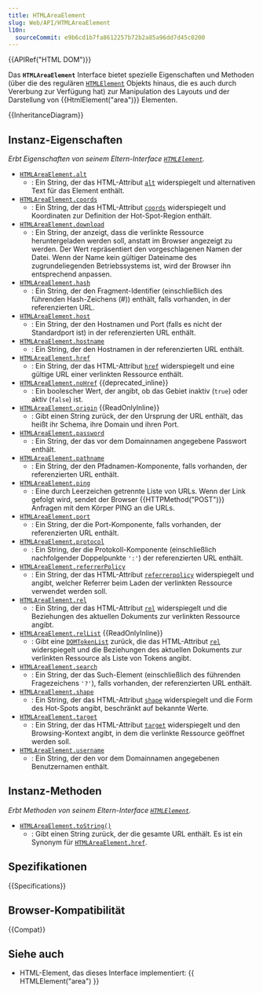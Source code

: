 ```yaml
---
title: HTMLAreaElement
slug: Web/API/HTMLAreaElement
l10n:
  sourceCommit: e9b6cd1b7fa8612257b72b2a85a96dd7d45c0200
---
```


{{APIRef("HTML DOM")}}

Das **`HTMLAreaElement`** Interface bietet spezielle Eigenschaften und Methoden (über die des regulären [`HTMLElement`](/de/docs/Web/API/HTMLElement) Objekts hinaus, die es auch durch Vererbung zur Verfügung hat) zur Manipulation des Layouts und der Darstellung von {{HtmlElement("area")}} Elementen.

{{InheritanceDiagram}}

## Instanz-Eigenschaften

_Erbt Eigenschaften von seinem Eltern-Interface [`HTMLElement`](/de/docs/Web/API/HTMLElement)._

- [`HTMLAreaElement.alt`](/de/docs/Web/API/HTMLAreaElement/alt)
  - : Ein String, der das HTML-Attribut [`alt`](/de/docs/Web/HTML/Reference/Elements/area#alt) widerspiegelt und alternativen Text für das Element enthält.
- [`HTMLAreaElement.coords`](/de/docs/Web/API/HTMLAreaElement/coords)
  - : Ein String, der das HTML-Attribut [`coords`](/de/docs/Web/HTML/Reference/Elements/area#coords) widerspiegelt und Koordinaten zur Definition der Hot-Spot-Region enthält.
- [`HTMLAreaElement.download`](/de/docs/Web/API/HTMLAreaElement/download)
  - : Ein String, der anzeigt, dass die verlinkte Ressource heruntergeladen werden soll, anstatt im Browser angezeigt zu werden. Der Wert repräsentiert den vorgeschlagenen Namen der Datei. Wenn der Name kein gültiger Dateiname des zugrundeliegenden Betriebssystems ist, wird der Browser ihn entsprechend anpassen.
- [`HTMLAreaElement.hash`](/de/docs/Web/API/HTMLAreaElement/hash)
  - : Ein String, der den Fragment-Identifier (einschließlich des führenden Hash-Zeichens (#)) enthält, falls vorhanden, in der referenzierten URL.
- [`HTMLAreaElement.host`](/de/docs/Web/API/HTMLAreaElement/host)
  - : Ein String, der den Hostnamen und Port (falls es nicht der Standardport ist) in der referenzierten URL enthält.
- [`HTMLAreaElement.hostname`](/de/docs/Web/API/HTMLAreaElement/hostname)
  - : Ein String, der den Hostnamen in der referenzierten URL enthält.
- [`HTMLAreaElement.href`](/de/docs/Web/API/HTMLAreaElement/href)
  - : Ein String, der das HTML-Attribut [`href`](/de/docs/Web/HTML/Reference/Elements/area#href) widerspiegelt und eine gültige URL einer verlinkten Ressource enthält.
- [`HTMLAreaElement.noHref`](/de/docs/Web/API/HTMLAreaElement/noHref) {{deprecated_inline}}
  - : Ein boolescher Wert, der angibt, ob das Gebiet inaktiv (`true`) oder aktiv (`false`) ist.
- [`HTMLAreaElement.origin`](/de/docs/Web/API/HTMLAreaElement/origin) {{ReadOnlyInline}}
  - : Gibt einen String zurück, der den Ursprung der URL enthält, das heißt ihr Schema, ihre Domain und ihren Port.
- [`HTMLAreaElement.password`](/de/docs/Web/API/HTMLAreaElement/password)
  - : Ein String, der das vor dem Domainnamen angegebene Passwort enthält.
- [`HTMLAreaElement.pathname`](/de/docs/Web/API/HTMLAreaElement/pathname)
  - : Ein String, der den Pfadnamen-Komponente, falls vorhanden, der referenzierten URL enthält.
- [`HTMLAreaElement.ping`](/de/docs/Web/API/HTMLAreaElement/ping)
  - : Eine durch Leerzeichen getrennte Liste von URLs. Wenn der Link gefolgt wird, sendet der Browser {{HTTPMethod("POST")}} Anfragen mit dem Körper PING an die URLs.
- [`HTMLAreaElement.port`](/de/docs/Web/API/HTMLAreaElement/port)
  - : Ein String, der die Port-Komponente, falls vorhanden, der referenzierten URL enthält.
- [`HTMLAreaElement.protocol`](/de/docs/Web/API/HTMLAreaElement/protocol)
  - : Ein String, der die Protokoll-Komponente (einschließlich nachfolgender Doppelpunkte `':'`) der referenzierten URL enthält.
- [`HTMLAreaElement.referrerPolicy`](/de/docs/Web/API/HTMLAreaElement/referrerPolicy)
  - : Ein String, der das HTML-Attribut [`referrerpolicy`](/de/docs/Web/HTML/Reference/Elements/area#referrerpolicy) widerspiegelt und angibt, welcher Referrer beim Laden der verlinkten Ressource verwendet werden soll.
- [`HTMLAreaElement.rel`](/de/docs/Web/API/HTMLAreaElement/rel)
  - : Ein String, der das HTML-Attribut [`rel`](/de/docs/Web/HTML/Reference/Elements/area#rel) widerspiegelt und die Beziehungen des aktuellen Dokuments zur verlinkten Ressource angibt.
- [`HTMLAreaElement.relList`](/de/docs/Web/API/HTMLAreaElement/relList) {{ReadOnlyInline}}
  - : Gibt eine [`DOMTokenList`](/de/docs/Web/API/DOMTokenList) zurück, die das HTML-Attribut [`rel`](/de/docs/Web/HTML/Reference/Elements/area#rel) widerspiegelt und die Beziehungen des aktuellen Dokuments zur verlinkten Ressource als Liste von Tokens angibt.
- [`HTMLAreaElement.search`](/de/docs/Web/API/HTMLAreaElement/search)
  - : Ein String, der das Such-Element (einschließlich des führenden Fragezeichens `'?'`), falls vorhanden, der referenzierten URL enthält.
- [`HTMLAreaElement.shape`](/de/docs/Web/API/HTMLAreaElement/shape)
  - : Ein String, der das HTML-Attribut [`shape`](/de/docs/Web/HTML/Reference/Elements/area#shape) widerspiegelt und die Form des Hot-Spots angibt, beschränkt auf bekannte Werte.
- [`HTMLAreaElement.target`](/de/docs/Web/API/HTMLAreaElement/target)
  - : Ein String, der das HTML-Attribut [`target`](/de/docs/Web/HTML/Reference/Elements/area#target) widerspiegelt und den Browsing-Kontext angibt, in dem die verlinkte Ressource geöffnet werden soll.
- [`HTMLAreaElement.username`](/de/docs/Web/API/HTMLAreaElement/username)
  - : Ein String, der den vor dem Domainnamen angegebenen Benutzernamen enthält.

## Instanz-Methoden

_Erbt Methoden von seinem Eltern-Interface [`HTMLElement`](/de/docs/Web/API/HTMLElement)._

- [`HTMLAreaElement.toString()`](/de/docs/Web/API/HTMLAreaElement/toString)
  - : Gibt einen String zurück, der die gesamte URL enthält. Es ist ein Synonym für [`HTMLAreaElement.href`](/de/docs/Web/API/HTMLAreaElement/href).

## Spezifikationen

{{Specifications}}

## Browser-Kompatibilität

{{Compat}}

## Siehe auch

- HTML-Element, das dieses Interface implementiert: {{ HTMLElement("area") }}
